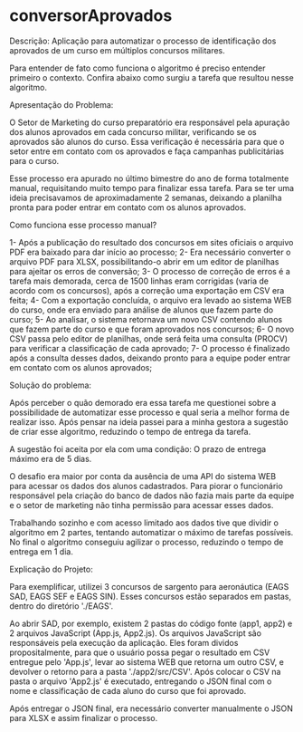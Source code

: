 # conversorAprovados
Descrição: Aplicação para automatizar o processo de identificação dos aprovados de um curso em múltiplos concursos militares.

Para entender de fato como funciona o algoritmo é preciso entender primeiro o contexto. Confira abaixo como surgiu a tarefa que resultou nesse algoritmo.

Apresentação do Problema:

O Setor de Marketing do curso preparatório era responsável pela apuração dos alunos aprovados em cada concurso militar, verificando se os aprovados são alunos do curso. Essa verificação é necessária para que o setor entre em contato com os aprovados e faça campanhas publicitárias para o curso.

Esse processo era apurado no último bimestre do ano de forma totalmente manual, requisitando muito tempo para finalizar essa tarefa. Para se ter uma ideia precisavamos de aproximadamente 2 semanas, deixando a planilha pronta para poder entrar em contato com os alunos aprovados.

Como funciona esse processo manual?

1- Após a publicação do resultado dos concursos em sites oficiais o arquivo PDF era baixado para dar início ao processo;
2- Era necessário converter o arquivo PDF para XLSX, possibilitando-o abrir em um editor de planilhas para ajeitar os erros de conversão;
3- O processo de correção de erros é a tarefa mais demorada, cerca de 1500 linhas eram corrigidas (varia de acordo com os concursos), após a correção uma exportação em CSV era feita;
4- Com a exportação concluída, o arquivo era levado ao sistema WEB do curso, onde era enviado para análise de alunos que fazem parte do curso;
5- Ao analisar, o sistema retornava um novo CSV contendo alunos que fazem parte do curso e que foram aprovados nos concursos;
6- O novo CSV passa pelo editor de planilhas, onde será feita uma consulta (PROCV) para verificar a classificação de cada aprovado;
7- O processo é finalizado após a consulta desses dados, deixando pronto para a equipe poder entrar em contato com os alunos aprovados;

Solução do problema:

Após perceber o quão demorado era essa tarefa me questionei sobre a possibilidade de automatizar esse processo e qual seria a melhor forma de realizar isso. Após pensar na ideia passei para a minha gestora a sugestão de criar esse algoritmo, reduzindo o tempo de entrega da tarefa.

A sugestão foi aceita por ela com uma condição: O prazo de entrega máximo era de 5 dias.

O desafio era maior por conta da ausência de uma API do sistema WEB para acessar os dados dos alunos cadastrados. Para piorar o funcionário responsável pela criação do banco de dados não fazia mais parte da equipe e o setor de marketing não tinha permissão para acessar esses dados.

Trabalhando sozinho e com acesso limitado aos dados tive que dividir o algoritmo em 2 partes, tentando automatizar o máximo de tarefas possíveis. No final o algoritmo conseguiu agilizar o processo, reduzindo o tempo de entrega em 1 dia.

Explicação do Projeto:

Para exemplificar, utilizei 3 concursos de sargento para aeronáutica (EAGS SAD, EAGS SEF e EAGS SIN). Esses concursos estão separados em pastas, dentro do diretório './EAGS'.

Ao abrir SAD, por exemplo, existem 2 pastas do código fonte (app1, app2) e 2 arquivos JavaScript (App.js, App2.js). Os arquivos JavaScript são responsáveis pela execução da aplicação. Eles foram dividos propositalmente, para que o usuário possa pegar o resultado em CSV entregue pelo 'App.js', levar ao sistema WEB que retorna um outro CSV, e devolver o retorno para a pasta './app2/src/CSV'. Após colocar o CSV na pasta o arquivo 'App2.js' é executado, entregando o JSON final com o nome e classificação de cada aluno do curso que foi aprovado.

Após entregar o JSON final, era necessário converter manualmente o JSON para XLSX e assim finalizar o processo.

